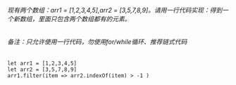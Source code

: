 ######  现有两个数组：arr1 = [1,2,3,4,5],arr2 = [3,5,7,8,9]。请用一行代码实现：得到一个新数组，里面只包含两个数组都有的元素。
######  备注：只允许使用一行代码，勿使用for/while循环、推荐链式代码

```
let arr1 = [1,2,3,4,5]
let arr2 = [3,5,7,8,9]
arr1.filter(item => arr2.indexOf(item) > -1 )
```
